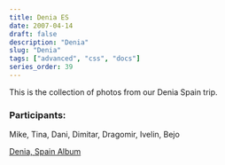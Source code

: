 ```yaml
---
title: Denia ES
date: 2007-04-14
draft: false
description: "Denia"
slug: "Denia"
tags: ["advanced", "css", "docs"]
series_order: 39
---
```


This is the collection of photos from our Denia Spain trip.

### Participants:
Mike, Tina, Dani, Dimitar, Dragomir, Ivelin, Bejo

[Denia, Spain Album](https://photos.app.goo.gl/zq2Ro4r8du3QNx8Z9)

